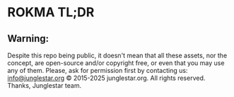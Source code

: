 # ROKMA TL;DR

## Warning:

Despite this repo being public, it doesn't mean that all these assets, nor the concept, are open-source and/or copyright free, or even that you may use any of them. Please, ask for permission first by contacting us: info@junglestar.org
© 2015-2025 junglestar.org. All rights reserved.
Thanks,
Junglestar team.
